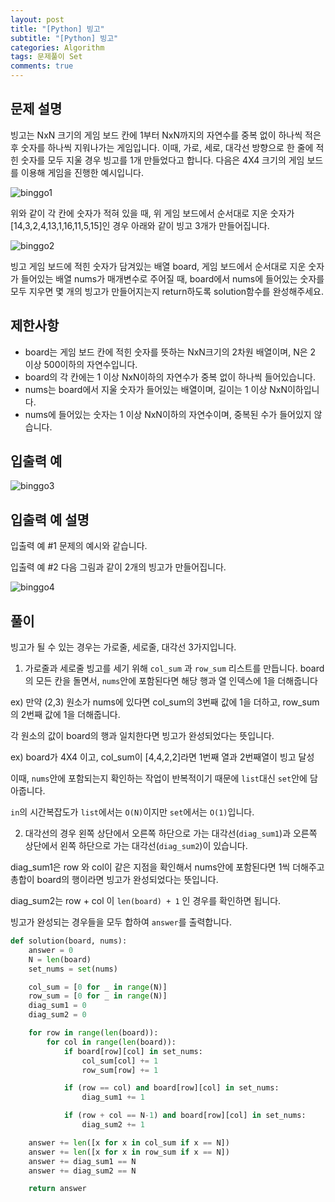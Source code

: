 ```yaml
---  
layout: post  
title: "[Python] 빙고"  
subtitle: "[Python] 빙고"  
categories: Algorithm
tags: 문제풀이 Set
comments: true  
---  
```


## 문제 설명
빙고는 NxN 크기의 게임 보드 칸에 1부터 NxN까지의 자연수를 중복 없이 하나씩 적은 후 숫자를 하나씩 지워나가는 게임입니다. 이때, 가로, 세로, 대각선 방향으로 한 줄에 적힌 숫자를 모두 지울 경우 빙고를 1개 만들었다고 합니다.
다음은 4X4 크기의 게임 보드를 이용해 게임을 진행한 예시입니다.

![binggo1](https://yunsikus.github.io/assets/img/post_img/빙고3.jpg)

위와 같이 각 칸에 숫자가 적혀 있을 때, 위 게임 보드에서 순서대로 지운 숫자가 [14,3,2,4,13,1,16,11,5,15]인 경우 아래와 같이 빙고 3개가 만들어집니다.

![binggo2](https://yunsikus.github.io/assets/img/post_img/빙고4.jpg)

빙고 게임 보드에 적힌 숫자가 담겨있는 배열 board, 게임 보드에서 순서대로 지운 숫자가 들어있는 배열 nums가 매개변수로 주어질 때, board에서 nums에 들어있는 숫자를 모두 지우면 몇 개의 빙고가 만들어지는지 return하도록 solution함수를 완성해주세요.

## 제한사항
- board는 게임 보드 칸에 적힌 숫자를 뜻하는 NxN크기의 2차원 배열이며, N은 2 이상 500이하의 자연수입니다.
- board의 각 칸에는 1 이상 NxN이하의 자연수가 중복 없이 하나씩 들어있습니다.
- nums는 board에서 지울 숫자가 들어있는 배열이며, 길이는 1 이상 NxN이하입니다.
- nums에 들어있는 숫자는 1 이상 NxN이하의 자연수이며, 중복된 수가 들어있지 않습니다.

## 입출력 예

![binggo3](https://yunsikus.github.io/assets/img/post_img/빙고1.jpg)

## 입출력 예 설명

입출력 예 #1
문제의 예시와 같습니다.

입출력 예 #2
다음 그림과 같이 2개의 빙고가 만들어집니다.

![binggo4](https://yunsikus.github.io/assets/img/post_img/빙고2.jpg)

## 풀이

빙고가 될 수 있는 경우는 가로줄, 세로줄, 대각선 3가지입니다.

1) 가로줄과 세로줄 빙고를 세기 위해 `col_sum` 과 `row_sum` 리스트를 만듭니다.
board의 모든 칸을 돌면서, `nums`안에 포함된다면 해당 행과 열 인덱스에 1을 더해줍니다

ex) 만약 (2,3) 원소가 nums에 있다면 col_sum의 3번째 값에 1을 더하고, row_sum의 2번째 값에 1을 더해줍니다.

각 원소의 값이 board의 행과 일치한다면 빙고가 완성되었다는 뜻입니다.

ex) board가 4X4 이고, col_sum이 [4,4,2,2]라면 1번째 열과 2번째열이 빙고 달성

이때, `nums`안에 포함되는지 확인하는 작업이 반복적이기 때문에 `list`대신 `set`안에 담아줍니다.

`in`의 시간복잡도가 `list`에서는 `O(N)`이지만 `set`에서는 `O(1)`입니다.

2) 대각선의 경우 왼쪽 상단에서 오른쪽 하단으로 가는 대각선(`diag_sum1`)과 오른쪽 상단에서 왼쪽 하단으로 가는 대각선(`diag_sum2`)이 있습니다.

diag_sum1은 row 와 col이 같은 지점을 확인해서 nums안에 포함된다면 1씩 더해주고 총합이 board의 행이라면 빙고가 완성되었다는 뜻입니다.

diag_sum2는 row + col 이 `len(board) + 1` 인 경우를 확인하면 됩니다.

빙고가 완성되는 경우들을 모두 합하여 `answer`를 출력합니다.

```python
def solution(board, nums):
    answer = 0
    N = len(board)
    set_nums = set(nums)

    col_sum = [0 for _ in range(N)]
    row_sum = [0 for _ in range(N)]
    diag_sum1 = 0
    diag_sum2 = 0

    for row in range(len(board)):
        for col in range(len(board)):
            if board[row][col] in set_nums:
                col_sum[col] += 1
                row_sum[row] += 1

            if (row == col) and board[row][col] in set_nums:
                diag_sum1 += 1

            if (row + col == N-1) and board[row][col] in set_nums:
                diag_sum2 += 1

    answer += len([x for x in col_sum if x == N])
    answer += len([x for x in row_sum if x == N])
    answer += diag_sum1 == N
    answer += diag_sum2 == N

    return answer
```
